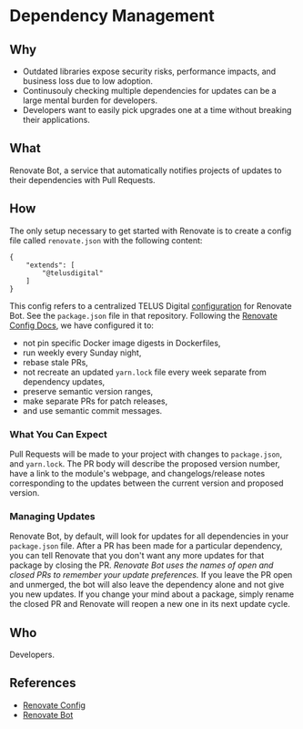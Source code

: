 # Dependency Management

## Why

- Outdated libraries expose security risks, performance impacts, and business loss due to low adoption.
- Continusouly checking multiple dependencies for updates can be a large mental burden for developers.
- Developers want to easily pick upgrades one at a time without breaking their applications.

## What

Renovate Bot, a service that automatically notifies projects of updates to their dependencies with Pull Requests.

## How

The only setup necessary to get started with Renovate is to create a config file called `renovate.json` with the following content:

    {
        "extends": [
            "@telusdigital"
        ]
    }

This config refers to a centralized TELUS Digital [configuration](https://github.com/telus/renovate-config) for Renovate Bot. See the `package.json` file in that repository. Following the [Renovate Config Docs](https://renovatebot.com/docs/configuration-options/), we have configured it to:

- not pin specific Docker image digests in Dockerfiles,
- run weekly every Sunday night,
- rebase stale PRs,
- not recreate an updated `yarn.lock` file every week separate from dependency updates,
- preserve semantic version ranges,
- make separate PRs for patch releases,
- and use semantic commit messages.

### What You Can Expect

Pull Requests will be made to your project with changes to `package.json`, and `yarn.lock`. The PR body will describe the proposed version number, have a link to the module's webpage, and changelogs/release notes corresponding to the updates between the current version and proposed version.


### Managing Updates

Renovate Bot, by default, will look for updates for all dependencies in your `package.json` file. After a PR has been made for a particular dependency, you can tell Renovate that you don't want any more updates for that package by closing the PR. *Renovate Bot uses the names of open and closed PRs to remember your update preferences.* If you leave the PR open and unmerged, the bot will also leave the dependency alone and not give you new updates. If you change your mind about a package, simply rename the closed PR and Renovate will reopen a new one in its next update cycle.

## Who

Developers.

## References

- [Renovate Config](https://github.com/telus/renovate-config)
- [Renovate Bot](https://renovatebot.com/)
